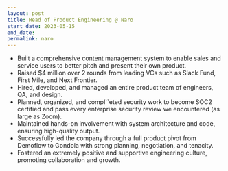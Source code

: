 ```yaml
---
layout: post
title: Head of Product Engineering @ Naro
start_date: 2023-05-15
end_date: 
permalink: naro
---
```


* Built a comprehensive content management system to enable sales and service users to better pitch and present their own product.
* Raised $4 million over 2 rounds from leading VCs such as Slack Fund, First Mile, and Next Frontier.
* Hired, developed, and managed an entire product team of engineers, QA, and design.
* Planned, organized, and compl``eted security work to become SOC2 certified and pass every enterprise security review we encountered (as large as Zoom).
* Maintained hands-on involvement with system architecture and code, ensuring high-quality output.
* Successfully led the company through a full product pivot from Demoflow to Gondola with strong planning, negotiation, and tenacity.
* Fostered an extremely positive and supportive engineering culture, promoting collaboration and growth.
